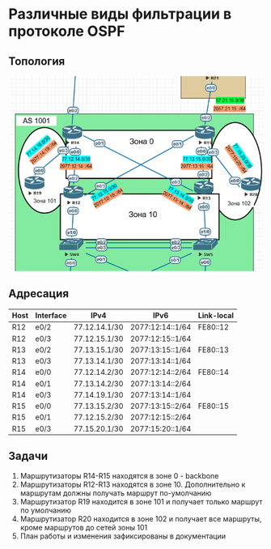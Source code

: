 # Различные виды фильтрации в протоколе OSPF

## Топология

![](topology.png)

## Адресация

| Host | Interface | IPv4          | IPv6             | Link-local |
|------|-----------|---------------|------------------|------------|
| R12  | e0/2      | 77.12.14.1/30 | 2077:12:14::1/64 | FE80::12   |
| R12  | e0/3      | 77.12.15.1/30 | 2077:12:15::1/64 |            |
| R13  | e0/2      | 77.13.15.1/30 | 2077:13:15::1/64 | FE80::13   |
| R13  | e0/3      | 77.13.14.1/30 | 2077:13:14::1/64 |            |
| R14  | e0/0      | 77.12.14.2/30 | 2077:12:14::2/64 | FE80::14   |
| R14  | e0/1      | 77.13.14.2/30 | 2077:13:14::2/64 |            |
| R14  | e0/3      | 77.14.19.1/30 | 2077:13:14::1/64 |            |
| R15  | e0/0      | 77.13.15.2/30 | 2077:13:15::2/64 | FE80::15   |
| R15  | e0/1      | 77.12.15.2/30 | 2077:12:15::2/64 |            |
| R15  | e0/3      | 77.15.20.1/30 | 2077:15:20::1/64 |            |

## Задачи

1. Маршрутизаторы R14-R15 находятся в зоне 0 - backbone
2. Маршрутизаторы R12-R13 находятся в зоне 10. Дополнительно к маршрутам должны получать маршрут по-умолчанию
3. Маршрутизатор R19 находится в зоне 101 и получает только маршрут по умолчанию
4. Маршрутизатор R20 находится в зоне 102 и получает все маршруты, кроме маршрутов до сетей зоны 101
5. План работы и изменения зафиксированы в документации 

